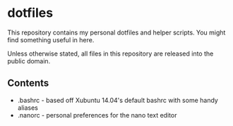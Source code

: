 # dotfiles

This repository contains my personal dotfiles and helper scripts. You might find something useful in here.

Unless otherwise stated, all files in this repository are released into the public domain.

## Contents

 - .bashrc - based off Xubuntu 14.04's default bashrc with some handy aliases
 - .nanorc - personal preferences for the nano text editor
